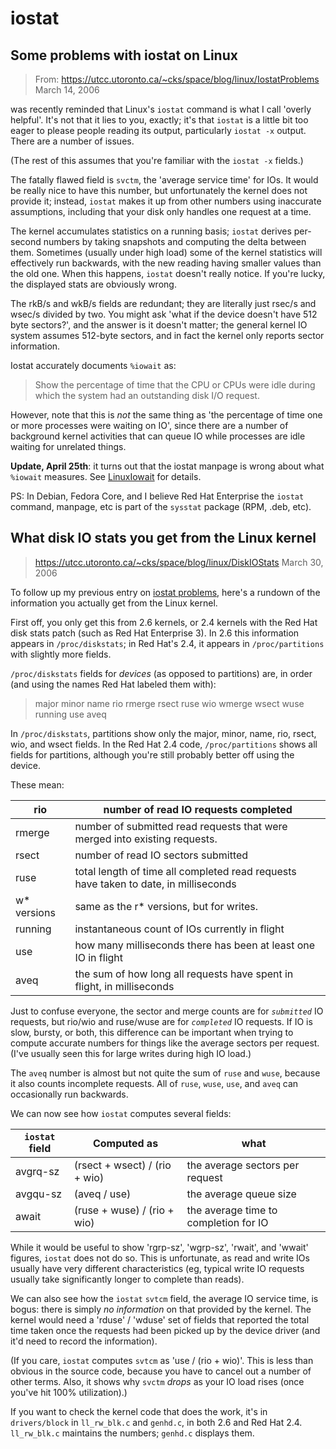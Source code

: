 # iostat

## Some problems with iostat on Linux

> From: https://utcc.utoronto.ca/~cks/space/blog/linux/IostatProblems March 14, 2006



 was recently reminded that Linux's `iostat` command is what I call 'overly helpful'. It's not that it lies to you, exactly; it's that `iostat` is a little bit too eager to please people reading its output, particularly `iostat -x` output. There are a number of issues.

(The rest of this assumes that you're familiar with the `iostat -x` fields.)

The fatally flawed field is `svctm`, the 'average service time' for IOs. It would be really nice to have this number, but unfortunately the kernel does not provide it; instead, `iostat` makes it up from other numbers using inaccurate assumptions, including that your disk only handles one request at a time.

The kernel accumulates statistics on a running basis; `iostat` derives per-second numbers by taking snapshots and computing the delta between them. Sometimes (usually under high load) some of the kernel statistics will effectively run backwards, with the new reading having smaller values than the old one. When this happens, `iostat` doesn't really notice. If you're lucky, the displayed stats are obviously wrong.

The rkB/s and wkB/s fields are redundant; they are literally just rsec/s and wsec/s divided by two. You might ask 'what if the device doesn't have 512 byte sectors?', and the answer is it doesn't matter; the general kernel IO system assumes 512-byte sectors, and in fact the kernel only reports sector information.

Iostat accurately documents `%iowait` as:

> Show the percentage of time that the CPU or CPUs were idle during which the system had an outstanding disk I/O request.

However, note that this is *not* the same thing as 'the percentage of time one or more processes were waiting on IO', since there are a number of background kernel activities that can queue IO while processes are idle waiting for unrelated things.

**Update, April 25th**: it turns out that the iostat manpage is wrong about what `%iowait` measures. See [LinuxIowait](https://utcc.utoronto.ca/~cks/space/blog/linux/LinuxIowait) for details.

PS: In Debian, Fedora Core, and I believe Red Hat Enterprise the `iostat` command, manpage, etc is part of the `sysstat` package (RPM, .deb, etc).

## What disk IO stats you get from the Linux kernel

> https://utcc.utoronto.ca/~cks/space/blog/linux/DiskIOStats  March 30, 2006

To follow up my previous entry on [iostat problems](https://utcc.utoronto.ca/~cks/space/blog/linux/IostatProblems), here's a rundown of the information you actually get from the Linux kernel.

First off, you only get this from 2.6 kernels, or 2.4 kernels with the Red Hat disk stats patch (such as Red Hat Enterprise 3). In 2.6 this information appears in `/proc/diskstats`; in Red Hat's 2.4, it appears in `/proc/partitions` with slightly more fields.

`/proc/diskstats` fields for *devices* (as opposed to partitions) are, in order (and using the names Red Hat labeled them with):

> major minor name rio rmerge rsect ruse wio wmerge wsect wuse running use aveq

In `/proc/diskstats`, partitions show only the major, minor, name, rio, rsect, wio, and wsect fields. In the Red Hat 2.4 code, `/proc/partitions` shows all fields for partitions, although you're still probably better off using the device.

These mean:

| rio         | number of read IO requests completed                         |
| ----------- | ------------------------------------------------------------ |
| rmerge      | number of submitted read requests that were merged into existing requests. |
| rsect       | number of read IO sectors submitted                          |
| ruse        | total length of time all completed read requests have taken to date, in milliseconds |
| w* versions | same as the r* versions, but for writes.                     |
| running     | instantaneous count of IOs currently in flight               |
| use         | how many milliseconds there has been at least one IO in flight |
| aveq        | the sum of how long all requests have spent in flight, in milliseconds |

Just to confuse everyone, the sector and merge counts are for *`submitted`* IO requests, but rio/wio and ruse/wuse are for *`completed`* IO requests. If IO is slow, bursty, or both, this difference can be important when trying to compute accurate numbers for things like the average sectors per request. (I've usually seen this for large writes during high IO load.)

The `aveq` number is almost but not quite the sum of `ruse` and `wuse`, because it also counts incomplete requests. All of `ruse`, `wuse`, `use`, and `aveq` can occasionally run backwards.

We can now see how `iostat` computes several fields:

| **`iostat` field** | **Computed as**               | **what**                              |
| ------------------ | ----------------------------- | ------------------------------------- |
| avgrq-sz           | (rsect + wsect) / (rio + wio) | the average sectors per request       |
| avgqu-sz           | (aveq / use)                  | the average queue size                |
| await              | (ruse + wuse) / (rio + wio)   | the average time to completion for IO |

While it would be useful to show 'rgrp-sz', 'wgrp-sz', 'rwait', and 'wwait' figures, `iostat` does not do so. This is unfortunate, as read and write IOs usually have very different characteristics (eg, typical write IO requests usually take significantly longer to complete than reads).

We can also see how the `iostat` `svtcm` field, the average IO service time, is bogus: there is simply *no information* on that provided by the kernel. The kernel would need a 'rduse' / 'wduse' set of fields that reported the total time taken once the requests had been picked up by the device driver (and it'd need to record the information).

(If you care, `iostat` computes `svtcm` as 'use / (rio + wio)'. This is less than obvious in the source code, because you have to cancel out a number of other terms. Also, it shows why `svctm` *drops* as your IO load rises (once you've hit 100% utilization).)

If you want to check the kernel code that does the work, it's in `drivers/block` in `ll_rw_blk.c` and `genhd.c`, in both 2.6 and Red Hat 2.4. `ll_rw_blk.c` maintains the numbers; `genhd.c` displays them.
